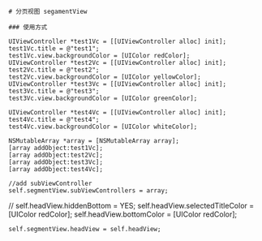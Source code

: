     # 分页视图 segamentView
    
    ### 使用方式
    
    UIViewController *test1Vc = [[UIViewController alloc] init];
    test1Vc.title = @"test1";
    test1Vc.view.backgroundColor = [UIColor redColor];
    UIViewController *test2Vc = [[UIViewController alloc] init];
    test2Vc.title = @"test2";
    test2Vc.view.backgroundColor = [UIColor yellowColor];
    UIViewController *test3Vc = [[UIViewController alloc] init];
    test3Vc.title = @"test3";
    test3Vc.view.backgroundColor = [UIColor greenColor];
    
    UIViewController *test4Vc = [[UIViewController alloc] init];
    test4Vc.title = @"test4";
    test4Vc.view.backgroundColor = [UIColor whiteColor];
    
    NSMutableArray *array = [NSMutableArray array];
    [array addObject:test1Vc];
    [array addObject:test2Vc];
    [array addObject:test3Vc];
    [array addObject:test4Vc];

    //add subViewController
    self.segmentView.subViewControllers = array;
    
    
//  self.headView.hiddenBottom = YES;
    self.headView.selectedTitleColor = [UIColor redColor];
    self.headView.bottomColor = [UIColor redColor];
    
    self.segmentView.headView = self.headView;
